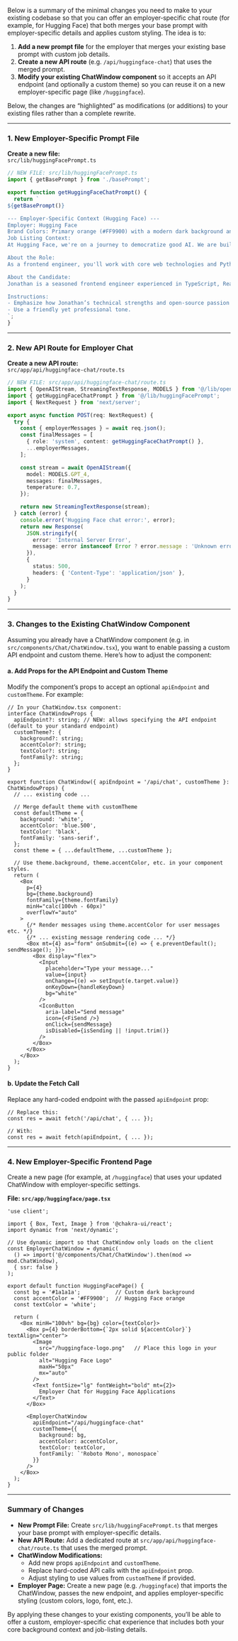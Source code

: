 Below is a summary of the minimal changes you need to make to your existing codebase so that you can offer an employer‐specific chat route (for example, for Hugging Face) that both merges your base prompt with employer-specific details and applies custom styling. The idea is to:

1. **Add a new prompt file** for the employer that merges your existing base prompt with custom job details.
2. **Create a new API route** (e.g. `/api/huggingface-chat`) that uses the merged prompt.
3. **Modify your existing ChatWindow component** so it accepts an API endpoint (and optionally a custom theme) so you can reuse it on a new employer-specific page (like `/huggingface`).

Below, the changes are “highlighted” as modifications (or additions) to your existing files rather than a complete rewrite.

---

### 1. New Employer-Specific Prompt File

**Create a new file:**  
`src/lib/huggingFacePrompt.ts`

```ts
// NEW FILE: src/lib/huggingFacePrompt.ts
import { getBasePrompt } from './basePrompt';

export function getHuggingFaceChatPrompt() {
  return `
${getBasePrompt()}

--- Employer-Specific Context (Hugging Face) ---
Employer: Hugging Face  
Brand Colors: Primary orange (#FF9900) with a modern dark background and clean white text.
Job Listing Context:
At Hugging Face, we're on a journey to democratize good AI. We are building the fastest growing platform for AI builders with over 5 million users and 100k organizations. Our open-source libraries have over 400k+ stars on GitHub.

About the Role:
As a frontend engineer, you'll work with core web technologies and Python to build complex UI components that empower users with minimal code. You'll also help maintain a popular open-source library and collaborate daily with researchers, ML practitioners, data scientists, and software engineers.

About the Candidate:
Jonathan is a seasoned frontend engineer experienced in TypeScript, React, and modern web APIs. He is passionate about open source and has built scalable, responsive UIs.

Instructions:
- Emphasize how Jonathan’s technical strengths and open-source passion align with Hugging Face’s mission.
- Use a friendly yet professional tone.
`;
}
```

---

### 2. New API Route for Employer Chat

**Create a new API route:**  
`src/app/api/huggingface-chat/route.ts`

```ts
// NEW FILE: src/app/api/huggingface-chat/route.ts
import { OpenAIStream, StreamingTextResponse, MODELS } from '@/lib/openai';
import { getHuggingFaceChatPrompt } from '@/lib/huggingFacePrompt';
import { NextRequest } from 'next/server';

export async function POST(req: NextRequest) {
  try {
    const { employerMessages } = await req.json();
    const finalMessages = [
      { role: 'system', content: getHuggingFaceChatPrompt() },
      ...employerMessages,
    ];

    const stream = await OpenAIStream({
      model: MODELS.GPT_4,
      messages: finalMessages,
      temperature: 0.7,
    });

    return new StreamingTextResponse(stream);
  } catch (error) {
    console.error('Hugging Face chat error:', error);
    return new Response(
      JSON.stringify({
        error: 'Internal Server Error',
        message: error instanceof Error ? error.message : 'Unknown error',
      }),
      {
        status: 500,
        headers: { 'Content-Type': 'application/json' },
      }
    );
  }
}
```

---

### 3. Changes to the Existing ChatWindow Component

Assuming you already have a ChatWindow component (e.g. in `src/components/Chat/ChatWindow.tsx`), you want to enable passing a custom API endpoint and custom theme. Here’s how to adjust the component:

#### a. **Add Props for the API Endpoint and Custom Theme**

Modify the component’s props to accept an optional `apiEndpoint` and `customTheme`. For example:

```tsx
// In your ChatWindow.tsx component:
interface ChatWindowProps {
  apiEndpoint?: string; // NEW: allows specifying the API endpoint (default to your standard endpoint)
  customTheme?: {
    background?: string;
    accentColor?: string;
    textColor?: string;
    fontFamily?: string;
  };
}

export function ChatWindow({ apiEndpoint = '/api/chat', customTheme }: ChatWindowProps) {
  // ... existing code ...

  // Merge default theme with customTheme
  const defaultTheme = {
    background: 'white',
    accentColor: 'blue.500',
    textColor: 'black',
    fontFamily: 'sans-serif',
  };
  const theme = { ...defaultTheme, ...customTheme };

  // Use theme.background, theme.accentColor, etc. in your component styles.
  return (
    <Box
      p={4}
      bg={theme.background}
      fontFamily={theme.fontFamily}
      minH="calc(100vh - 60px)"
      overflowY="auto"
    >
      {/* Render messages using theme.accentColor for user messages etc. */}
      {/* ... existing message rendering code ... */}
      <Box mt={4} as="form" onSubmit={(e) => { e.preventDefault(); sendMessage(); }}>
        <Box display="flex">
          <Input
            placeholder="Type your message..."
            value={input}
            onChange={(e) => setInput(e.target.value)}
            onKeyDown={handleKeyDown}
            bg="white"
          />
          <IconButton
            aria-label="Send message"
            icon={<FiSend />}
            onClick={sendMessage}
            isDisabled={isSending || !input.trim()}
          />
        </Box>
      </Box>
    </Box>
  );
}
```

#### b. **Update the Fetch Call**

Replace any hard-coded endpoint with the passed `apiEndpoint` prop:
```tsx
// Replace this:
const res = await fetch('/api/chat', { ... });

// With:
const res = await fetch(apiEndpoint, { ... });
```

---

### 4. New Employer-Specific Frontend Page

Create a new page (for example, at `/huggingface`) that uses your updated ChatWindow with employer-specific settings.

**File: `src/app/huggingface/page.tsx`**
```tsx
'use client';

import { Box, Text, Image } from '@chakra-ui/react';
import dynamic from 'next/dynamic';

// Use dynamic import so that ChatWindow only loads on the client
const EmployerChatWindow = dynamic(
  () => import('@/components/Chat/ChatWindow').then(mod => mod.ChatWindow),
  { ssr: false }
);

export default function HuggingFacePage() {
  const bg = '#1a1a1a';           // Custom dark background
  const accentColor = '#FF9900';  // Hugging Face orange
  const textColor = 'white';

  return (
    <Box minH="100vh" bg={bg} color={textColor}>
      <Box p={4} borderBottom={`2px solid ${accentColor}`} textAlign="center">
        <Image 
          src="/huggingface-logo.png"   // Place this logo in your public folder
          alt="Hugging Face Logo"
          maxH="50px"
          mx="auto"
        />
        <Text fontSize="lg" fontWeight="bold" mt={2}>
          Employer Chat for Hugging Face Applications
        </Text>
      </Box>
      
      <EmployerChatWindow 
        apiEndpoint="/api/huggingface-chat" 
        customTheme={{
          background: bg,
          accentColor: accentColor,
          textColor: textColor,
          fontFamily: `'Roboto Mono', monospace`
        }}
      />
    </Box>
  );
}
```

---

### Summary of Changes

- **New Prompt File:** Create `src/lib/huggingFacePrompt.ts` that merges your base prompt with employer-specific details.
- **New API Route:** Add a dedicated route at `src/app/api/huggingface-chat/route.ts` that uses the merged prompt.
- **ChatWindow Modifications:**  
  - Add new props `apiEndpoint` and `customTheme`.
  - Replace hard-coded API calls with the `apiEndpoint` prop.
  - Adjust styling to use values from `customTheme` if provided.
- **Employer Page:** Create a new page (e.g. `/huggingface`) that imports the ChatWindow, passes the new endpoint, and applies employer-specific styling (custom colors, logo, font, etc.).

By applying these changes to your existing components, you’ll be able to offer a custom, employer-specific chat experience that includes both your core background context and job-listing details.